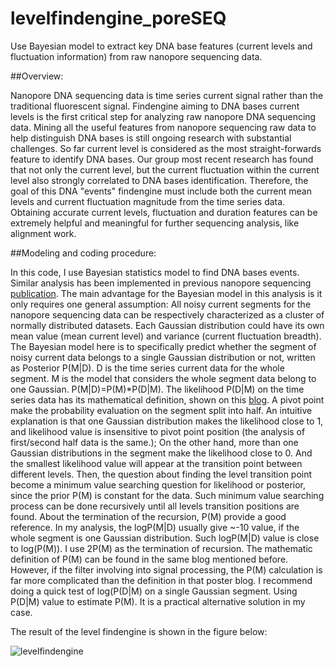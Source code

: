 # levelfindengine_poreSEQ
Use Bayesian model to extract key DNA base features (current levels and fluctuation information) from raw nanopore sequencing data.

##Overview:

Nanopore DNA sequencing data is time series current signal rather than the traditional fluorescent signal. Findengine aiming to DNA bases current levels is the first critical step for analyzing raw nanopore DNA sequencing data. Mining all the useful features from nanopore sequencing raw data to help distinguish DNA bases is still ongoing research with substantial challenges. So far current level is considered as the most straight-forwards feature to identify DNA bases. Our group most recent research has found that not only the current level, but the current fluctuation within the current level also strongly correlated to DNA bases identification. Therefore, the goal of this DNA "events" findengine must include both the current mean levels and current fluctuation magnitude from the time series data. Obtaining accurate current levels, fluctuation and duration features can be extremely helpful and meaningful for further sequencing analysis, like alignment work.


##Modeling and coding procedure:

In this code, I use Bayesian statistics model to find DNA bases events. Similar analysis has been implemented in previous nanopore sequencing [publication](http://www.nature.com/nbt/journal/v32/n8/full/nbt.2950.html). The main advantage for the Bayesian model in this analysis is it only requires one general assumption: All noisy current segments for the nanopore sequencing data can be respectively characterized as a cluster of normally distributed datasets. Each Gaussian distribution could have its own mean value (mean current level) and variance (current fluctuation breadth). The Bayesian model here is to specifically predict whether the segment of noisy current data belongs to a single Gaussian distribution or not, written as Posterior P(M|D). D is the time series current data for the whole segment. M is the model that considers the whole segment data belong to one Gaussian. P(M|D)=P(M)*P(D|M). The likelihood P(D|M) on the time series data has its mathematical definition, shown on this [blog](https://gasstationwithoutpumps.wordpress.com/2014/06/17/segmenting-noisy-signals-revisited/). A pivot point make the probability evaluation on the segment split into half. An intuitive explanation is that one Gaussian distribution makes the likelihood close to 1, and likelihood value is insensitive to pivot point position (the analysis of first/second half data is the same.); On the other hand, more than one Gaussian distributions in the segment make the likelihood close to 0. And the smallest likelihood value will appear at the transition point between different levels. Then, the question about finding the level transition point become a minimum value searching question for likelihood or posterior, since the prior P(M) is constant for the data. Such minimum value searching process can be done recursively until all levels transition positions are found. About the termination of the recursion, P(M) provide a good reference. In my analysis, the logP(M|D) usually give ~-10 value, if the whole segment is one Gaussian distribution. Such logP(M|D) value is close to log(P(M)). I use 2P(M) as the termination of recursion. The mathematic definition of P(M) can be found in the same blog mentioned before. However, if the filter involving into signal processing, the P(M) calculation is far more complicated than the definition in that poster blog. I recommend doing a quick test of log(P(D|M) on a single Gaussian segment. Using P(D|M) value to estimate P(M). It is a practical alternative solution in my case. 

The result of the level findengine is shown in the figure below:

![levelfindengine](https://cloud.githubusercontent.com/assets/19654472/23100156/a992799c-f647-11e6-87f5-9cce675d8e6c.png)
